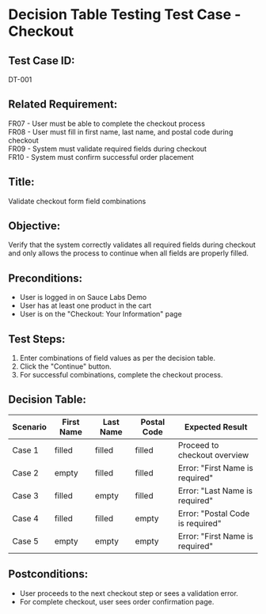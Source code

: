 # Decision Table Testing Test Case - Checkout

## Test Case ID:
DT-001

## Related Requirement:
FR07 - User must be able to complete the checkout process  
FR08 - User must fill in first name, last name, and postal code during checkout  
FR09 - System must validate required fields during checkout  
FR10 - System must confirm successful order placement

## Title:
Validate checkout form field combinations

## Objective:
Verify that the system correctly validates all required fields during checkout and only allows the process to continue when all fields are properly filled.

## Preconditions:
- User is logged in on Sauce Labs Demo
- User has at least one product in the cart
- User is on the "Checkout: Your Information" page

## Test Steps:
1. Enter combinations of field values as per the decision table.
2. Click the "Continue" button.
3. For successful combinations, complete the checkout process.

## Decision Table:
| Scenario | First Name | Last Name | Postal Code | Expected Result                   |
|----------|------------|-----------|-------------|-----------------------------------|
| Case 1   | filled     | filled    | filled      | Proceed to checkout overview      |
| Case 2   | empty      | filled    | filled      | Error: "First Name is required"   |
| Case 3   | filled     | empty     | filled      | Error: "Last Name is required"    |
| Case 4   | filled     | filled    | empty       | Error: "Postal Code is required"  |
| Case 5   | empty      | empty     | empty       | Error: "First Name is required"   |

## Postconditions:
- User proceeds to the next checkout step or sees a validation error.
- For complete checkout, user sees order confirmation page.